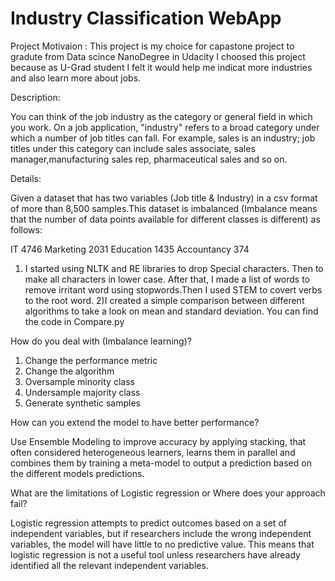 # Industry Classification WebApp


Project Motivaion :
This project is my choice for capastone project to gradute from Data scince NanoDegree in Udacity I choosed this project because as U-Grad student I felt it would help me indicat more industries and also learn more about jobs.
   
Description:

You can think of the job industry as the category or general field in which you work. On a job application, "industry" refers to a broad category under which a number of job titles can fall. For example, sales is an industry; job titles under this category can include sales associate, sales manager,manufacturing sales rep, pharmaceutical sales and so on.

Details:

Given a dataset that has two variables (Job title & Industry) in a csv format of more than 8,500 samples.This dataset is imbalanced (Imbalance means that the number of data points available for different classes is different) as follows:

IT 4746
Marketing 2031
Education 1435
Accountancy 374

1) I started using NLTK and RE libraries to drop Special characters. Then to make all characters in lower case. After that, I made a list of words to remove irritant word using stopwords.Then I used STEM to covert verbs to the root word.
2)I created a simple comparison between different algorithms to take a look on mean and standard deviation. You can find the code in Compare.py

How do you deal with (Imbalance learning)?

1. Change the performance metric
2. Change the algorithm
3. Oversample minority class
4. Undersample majority class
5. Generate synthetic samples

How can you extend the model to have better performance?

Use Ensemble Modeling to improve accuracy by applying stacking, that often considered heterogeneous learners, learns them in parallel and combines them by training a meta-model to output a prediction based on the different models predictions.

What are the limitations of Logistic regression or Where does your approach fail?

Logistic regression attempts to predict outcomes based on a set of independent variables, but if researchers include the wrong independent variables, the model will have little to no predictive value. This means that logistic regression is not a useful tool unless researchers have already identified all the relevant independent variables.

